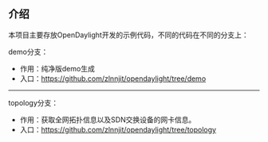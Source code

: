 ## 介绍

本项目主要存放OpenDaylight开发的示例代码，不同的代码在不同的分支上：

demo分支：

+ 作用：纯净版demo生成
+ 入口：https://github.com/zlnnjit/opendaylight/tree/demo

---

topology分支：

+ 作用：获取全网拓扑信息以及SDN交换设备的网卡信息。
+ 入口：https://github.com/zlnnjit/opendaylight/tree/topology